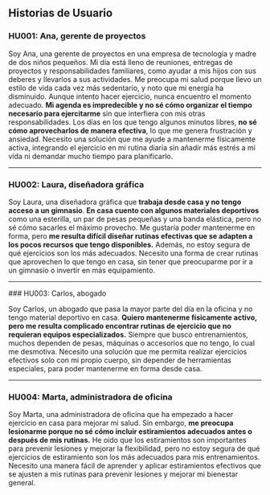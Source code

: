 ## Historias de Usuario

### HU001: Ana, gerente de proyectos

Soy Ana, una gerente de proyectos en una empresa de tecnología y madre de dos niños pequeños. Mi día está lleno de reuniones, entregas de proyectos y responsabilidades familiares, como ayudar a mis hijos con sus deberes y llevarlos a sus actividades. Me preocupa mi salud porque llevo un estilo de vida cada vez más sedentario, y noto que mi energía ha disminuido. Aunque intento hacer ejercicio, nunca encuentro el momento adecuado. **Mi agenda es impredecible y no sé cómo organizar el tiempo necesario para ejercitarme** sin que interfiera con mis otras responsabilidades. Los días en los que tengo algunos minutos libres, **no sé cómo aprovecharlos de manera efectiva**, lo que me genera frustración y ansiedad. Necesito una solución que me ayude a mantenerme físicamente activa, integrando el ejercicio en mi rutina diaria sin añadir más estrés a mi vida ni demandar mucho tiempo para planificarlo.

---

### HU002: Laura, diseñadora gráfica

Soy Laura, una diseñadora gráfica que **trabaja desde casa y no tengo acceso a un gimnasio**. **En casa cuento con algunos materiales deportivos** como una esterilla, un par de pesas pequeñas y una banda elástica, pero no sé cómo sacarles el máximo provecho. Me gustaría poder mantenerme en forma, pero **me resulta difícil diseñar rutinas efectivas que se adapten a los pocos recursos que tengo disponibles.** Además, no estoy segura de qué ejercicios son los más adecuados. Necesito una forma de crear rutinas que aprovechen lo que tengo en casa, sin tener que preocuparme por ir a un gimnasio o invertir en más equipamiento.

---

### HU003: Carlos, abogado

Soy Carlos, un abogado que pasa la mayor parte del día en la oficina y no tengo material deportivo en casa. **Quiero mantenerme físicamente activo, pero me resulta complicado encontrar rutinas de ejercicio que no requieran equipos especializados.** Siempre que busco entrenamientos, muchos dependen de pesas, máquinas o accesorios que no tengo, lo cual me desmotiva. Necesito una solución que me permita realizar ejercicios efectivos solo con mi propio cuerpo, sin depender de herramientas especiales, para poder mantenerme en forma desde casa.

---

### HU004: Marta, administradora de oficina

Soy Marta, una administradora de oficina que ha empezado a hacer ejercicio en casa para mejorar mi salud. Sin embargo, **me preocupa lesionarme porque no sé cómo incluir estiramientos adecuados antes o después de mis rutinas.** He oído que los estiramientos son importantes para prevenir lesiones y mejorar la flexibilidad, pero no estoy segura de qué ejercicios de estiramiento son los más adecuados para mis entrenamientos. Necesito una manera fácil de aprender y aplicar estiramientos efectivos que se ajusten a mis rutinas para prevenir lesiones y mejorar mi bienestar general.